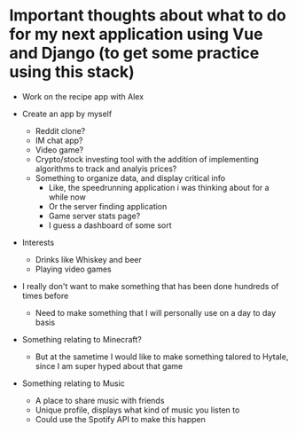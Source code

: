 # Important thoughts about what to do for my next application using Vue and Django (to get some practice using this stack)

- Work on the recipe app with Alex

- Create an app by myself
    - Reddit clone?
    - IM chat app?
    - Video game?
    - Crypto/stock investing tool with the addition of implementing algorithms to track and analyis prices?
    - Something to organize data, and display critical info
        - Like, the speedrunning application i was thinking about for a while now
        - Or the server finding application
        - Game server stats page?
        - I guess a dashboard of some sort
   
- Interests
    - Drinks like Whiskey and beer
    - Playing video games

- I really don't want to make something that has been done hundreds of times before
    - Need to make something that I will personally use on a day to day basis

- Something relating to Minecraft?
    - But at the sametime I would like to make something talored to Hytale, since I am super hyped about that game

- Something relating to Music
    - A place to share music with friends
    - Unique profile, displays what kind of music you listen to
    - Could use the Spotify API to make this happen
